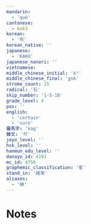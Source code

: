 ```yaml
---
mandarin:
  - 'què'
cantonese:
  - kok3
korean:
  - '확'
korean_native: ''
japanese:
  - 'KAKU'
japanese_nanori: ''
vietnamese:
middle_chinese_initial: 'kʰ'
middle_chinese_final: 'ɣʌk'
stroke_count: 15
radical: '石'
skip_number: '1-5-10'
grade_level: 4
pos: ''
english:
  - 'certain'
  - 'sure'
羅馬字: 'kag'
韓文: '칵'
joyo_level: ''
hsk_level: ''
hanmun_edu_level: ''
danayo_id: 4191
mc_id: 4756
graphemic_classification: '隺'
stand_in: '確実'
aliases:
  - '确'
---
```


# Notes
